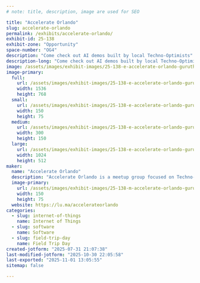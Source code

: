 ```yaml
---
# note: title, description, image are used for SEO

title: "Accelerate Orlando"
slug: accelerate-orlando
permalink: /exhibits/accelerate-orlando/
exhibit-id: 25-138
exhibit-zone: "Opportunity"
space-number: "OG4"
description: "Come check out AI demos built by local Techno-Optimists"
description-long: "Come check out AI demos built by local Techno-Optimists.  We'll display some of the latest capabilities of AI including incorporating voice and live data into experiences that bring out our creativity."
image: /assets/images/exhibit-images/25-138-e-accelerate-orlando-guruthrill-an-inspiring-image-of-a-modern-downtown-orlando-incl-bf0e596b-46ba-4293-80e6-666a675fa46b-2514-300x150.png
image-primary: 
  full:
    url: /assets/images/exhibit-images/25-138-e-accelerate-orlando-guruthrill-an-inspiring-image-of-a-modern-downtown-orlando-incl-bf0e596b-46ba-4293-80e6-666a675fa46b-2514-full.png
    width: 1536
    height: 768
  small:
    url: /assets/images/exhibit-images/25-138-e-accelerate-orlando-guruthrill-an-inspiring-image-of-a-modern-downtown-orlando-incl-bf0e596b-46ba-4293-80e6-666a675fa46b-2514-150x75.png
    width: 150
    height: 75
  medium:
    url: /assets/images/exhibit-images/25-138-e-accelerate-orlando-guruthrill-an-inspiring-image-of-a-modern-downtown-orlando-incl-bf0e596b-46ba-4293-80e6-666a675fa46b-2514-300x150.png
    width: 300
    height: 150
  large:
    url: /assets/images/exhibit-images/25-138-e-accelerate-orlando-guruthrill-an-inspiring-image-of-a-modern-downtown-orlando-incl-bf0e596b-46ba-4293-80e6-666a675fa46b-2514-1024x512.png
    width: 1024
    height: 512
maker: 
  name: "Accelerate Orlando"
  description: "Accelerate Orlando is a meetup group focused on Techno-Optimism, we're a part of Orlando Devs, a 503c catering to the Orlando Developer Community."
  image-primary:
    url: /assets/images/exhibit-images/25-138-m-accelerate-orlando-guruthrill-an-inspiring-image-of-a-modern-downtown-orlando-incl-bf0e596b-46ba-4293-80e6-666a675fa46b-300x150.png
    width: 150
    height: 75
  website: https://lu.ma/accelerateorlando
categories: 
  - slug: internet-of-things
    name: Internet of Things
  - slug: software
    name: Software
  - slug: field-trip-day
    name: Field Trip Day
created-jotform: "2025-07-31 21:07:38"
last-modified-jotform: "2025-10-30 22:05:58"
last-exported: "2025-11-01 13:05:55"
sitemap: false

---
```

